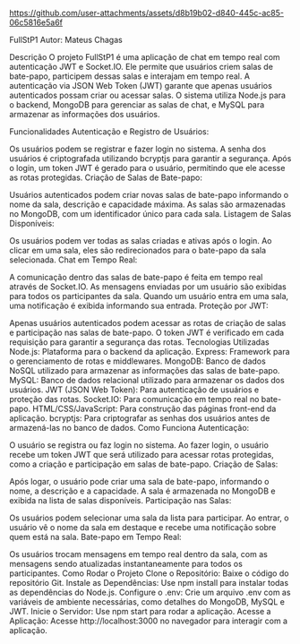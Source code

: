 



https://github.com/user-attachments/assets/d8b19b02-d840-445c-ac85-06c5816e5a6f







FullStP1
Autor: Mateus Chagas

Descrição
O projeto FullStP1 é uma aplicação de chat em tempo real com autenticação JWT e Socket.IO. Ele permite que usuários criem salas de bate-papo, participem dessas salas e interajam em tempo real. A autenticação via JSON Web Token (JWT) garante que apenas usuários autenticados possam criar ou acessar salas. O sistema utiliza Node.js para o backend, MongoDB para gerenciar as salas de chat, e MySQL para armazenar as informações dos usuários.

Funcionalidades
Autenticação e Registro de Usuários:

Os usuários podem se registrar e fazer login no sistema.
A senha dos usuários é criptografada utilizando bcryptjs para garantir a segurança.
Após o login, um token JWT é gerado para o usuário, permitindo que ele acesse as rotas protegidas.
Criação de Salas de Bate-papo:

Usuários autenticados podem criar novas salas de bate-papo informando o nome da sala, descrição e capacidade máxima.
As salas são armazenadas no MongoDB, com um identificador único para cada sala.
Listagem de Salas Disponíveis:

Os usuários podem ver todas as salas criadas e ativas após o login.
Ao clicar em uma sala, eles são redirecionados para o bate-papo da sala selecionada.
Chat em Tempo Real:

A comunicação dentro das salas de bate-papo é feita em tempo real através de Socket.IO.
As mensagens enviadas por um usuário são exibidas para todos os participantes da sala.
Quando um usuário entra em uma sala, uma notificação é exibida informando sua entrada.
Proteção por JWT:

Apenas usuários autenticados podem acessar as rotas de criação de salas e participação nas salas de bate-papo.
O token JWT é verificado em cada requisição para garantir a segurança das rotas.
Tecnologias Utilizadas
Node.js: Plataforma para o backend da aplicação.
Express: Framework para o gerenciamento de rotas e middlewares.
MongoDB: Banco de dados NoSQL utilizado para armazenar as informações das salas de bate-papo.
MySQL: Banco de dados relacional utilizado para armazenar os dados dos usuários.
JWT (JSON Web Token): Para autenticação de usuários e proteção das rotas.
Socket.IO: Para comunicação em tempo real no bate-papo.
HTML/CSS/JavaScript: Para construção das páginas front-end da aplicação.
bcryptjs: Para criptografar as senhas dos usuários antes de armazená-las no banco de dados.
Como Funciona
Autenticação:

O usuário se registra ou faz login no sistema.
Ao fazer login, o usuário recebe um token JWT que será utilizado para acessar rotas protegidas, como a criação e participação em salas de bate-papo.
Criação de Salas:

Após logar, o usuário pode criar uma sala de bate-papo, informando o nome, a descrição e a capacidade.
A sala é armazenada no MongoDB e exibida na lista de salas disponíveis.
Participação nas Salas:

Os usuários podem selecionar uma sala da lista para participar.
Ao entrar, o usuário vê o nome da sala em destaque e recebe uma notificação sobre quem está na sala.
Bate-papo em Tempo Real:

Os usuários trocam mensagens em tempo real dentro da sala, com as mensagens sendo atualizadas instantaneamente para todos os participantes.
Como Rodar o Projeto
Clone o Repositório: Baixe o código do repositório Git.
Instale as Dependências: Use npm install para instalar todas as dependências do Node.js.
Configure o .env: Crie um arquivo .env com as variáveis de ambiente necessárias, como detalhes do MongoDB, MySQL e JWT.
Inicie o Servidor: Use npm start para rodar a aplicação.
Acesse a Aplicação: Acesse http://localhost:3000 no navegador para interagir com a aplicação.
